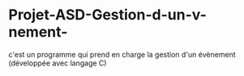 # Projet-ASD-Gestion-d-un-v-nement-
c'est un programme qui prend en charge la gestion d'un évènement (développée avec langage C)
